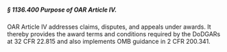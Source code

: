 ##### § 1136.400 Purpose of OAR Article IV. #####

OAR Article IV addresses claims, disputes, and appeals under awards. It thereby provides the award terms and conditions required by the DoDGARs at 32 CFR 22.815 and also implements OMB guidance in 2 CFR 200.341.